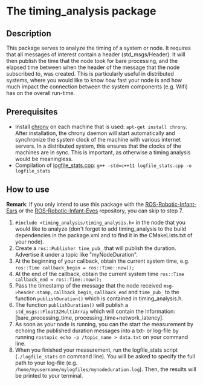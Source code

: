 # The timing_analysis package

## Description
This package serves to analyze the timing of a system or node. It requires that all messages of interest contain a header (std_msgs/Header). It will then publish the time that the node took for bare processing, and the elapsed time between when the header of the message that the node subscribed to, was created. This is particularly useful in distributed systems, where you would like to know how fast your node is and how much impact the connection between the system components (e.g. Wifi) has on the overall run-time.

## Prerequisites
- Install [chrony](https://chrony.tuxfamily.org/index.html) on each machine that is used: `apt-get install chrony`. After installation, the chrony daemon will start automatically and synchronize the system clock of the machine with various internet servers. In a distributed system, this ensures that the clocks of the machines are in sync. This is important, as otherwise a timing analysis would be meaningless.
- Compilation of [logfile_stats.cpp](src/timing_analysis/logfile_stats.cpp): `g++ -std=c++11 logfile_stats.cpp -o logfile_stats`

## How to use

**Remark**: If you only intend to use this package with the [ROS-Robotic-Infant-Ears](https://github.com/pjckoch/ROS-Robotic-Infant-Ears.git) or the [ROS-Robotic-Infant-Eyes](https://github.com/pjckoch/ROS-Robotic-Infant-Eyes.git) repository, you can skip to step 7.

1. `#include <timing_analysis/timing_analysis.h>` in the node that you would like to analyze (don't forget to add timing_analysis to the build dependencies in the package.xml and to find it in the CMakeLists.txt of your node).
2. Create a `ros::Publisher time_pub_` that will publish the duration. Advertise it under a topic like "myNodeDuration".
3. At the beginning of your callback, obtain the current system time, e.g. `ros::Time callback_begin = ros::Time::now();`
4. At the end of the callback, obtain the current system time `ros::Time callback_end = ros::Time::now();`
5. Pass the timestamp of the message that the node received `msg->header.stamp`, `callback_begin`, `callback_end` and `time_pub_` to the function `publishDuration()` which is contained in timing_analysis.h.
6. The function `publishDuration()` will publish a `std_msgs::Float32MultiArray` which will contain the information:
[bare_processing_time, processing_time+network_latency].
7. As soon as your node is running, you can the start the measurement by echoing the published duration messages into a txt- or log-file by running `rostopic echo -p /topic_name > data.txt` on your command line.
8. When you finished your measurement, run the logfile_stats script (`./logfile_stats` on command line). You will be asked to specify the full path to your log-file (e.g. `/home/myusername/mylogfiles/mynodeduration.log`). Then, the results will be printed to your terminal.
